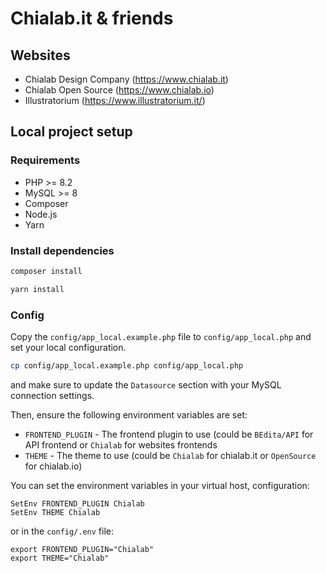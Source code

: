 # Chialab.it & friends

## Websites

* Chialab Design Company (https://www.chialab.it)
* Chialab Open Source (https://www.chialab.io)
* Illustratorium (https://www.illustratorium.it/)

## Local project setup

### Requirements

* PHP >= 8.2
* MySQL >= 8
* Composer
* Node.js
* Yarn

### Install dependencies

```bash
composer install
```

```bash
yarn install
```

### Config

Copy the `config/app_local.example.php` file to `config/app_local.php` and set your local configuration.

```bash
cp config/app_local.example.php config/app_local.php
```

and make sure to update the `Datasource` section with your MySQL connection settings.

Then, ensure the following environment variables are set:

* `FRONTEND_PLUGIN` - The frontend plugin to use (could be `BEdita/API` for API frontend or `Chialab` for websites frontends
* `THEME` - The theme to use (could be `Chialab` for chialab.it or `OpenSource` for chialab.io)

You can set the environment variables in your virtual host, configuration:

```
SetEnv FRONTEND_PLUGIN Chialab
SetEnv THEME Chialab
```

or in the `config/.env` file:

```
export FRONTEND_PLUGIN="Chialab"
export THEME="Chialab"
```
